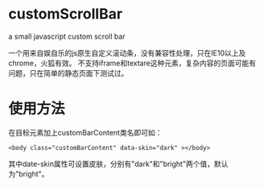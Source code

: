 # customScrollBar
a small javascript custom scroll bar 

一个用来自娱自乐的js原生自定义滚动条，没有兼容性处理，只在IE10以上及chrome，火狐有效。
不支持iframe和textare这种元素，复杂内容的页面可能有问题，只在简单的静态页面下测试过。

# 使用方法
在目标元素加上customBarContent类名即可如：

    <body class="customBarContent" data-skin="dark" ></body>

其中date-skin属性可设置皮肤，分别有"dark"和"bright"两个值，默认为"bright"。


